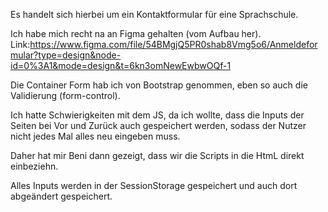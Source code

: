 Es handelt sich hierbei um ein Kontaktformular für eine Sprachschule.

Ich habe mich recht na an Figma gehalten (vom Aufbau her).
Link:https://www.figma.com/file/54BMgjQ5PR0shab8Vmg5o6/Anmeldeformular?type=design&node-id=0%3A1&mode=design&t=6kn3omNewEwbwOQf-1

Die Container Form hab ich von Bootstrap genommen, eben so auch die Validierung (form-control).

Ich hatte Schwierigkeiten mit dem JS, da ich wollte, dass die Inputs der Seiten bei Vor und Zurück
auch gespeichert werden, sodass der Nutzer nicht jedes Mal alles neu eingeben muss.

Daher hat mir Beni dann gezeigt, dass wir die Scripts in die HtmL direkt einbeziehn.

Alles Inputs werden in der SessionStorage gespeichert und auch dort abgeändert gespeichert.



